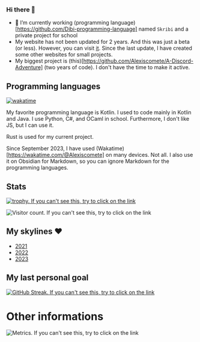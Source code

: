 ### Hi there 👋

- 🔭 I’m currently working (programming language)[https://github.com/Dibi-programming-language] named `Skribi` and a private project for school
- My website has not been updated for 2 years. And this was just a beta (or less). However, you can visit [it](https://alexiscomete.github.io). Since the last update, I have created some other websites for small projects.
- My biggest project is (this)[https://github.com/Alexiscomete/A-Discord-Adventure] (two years of code). I don't have the time to make it active.

## Programming languages

[![wakatime](https://wakatime.com/badge/user/259bb599-9e10-4b9a-9e07-a72a66466330.svg)](https://wakatime.com/@259bb599-9e10-4b9a-9e07-a72a66466330)

My favorite programming language is Kotlin. I used to code mainly in Kotlin and Java. I use Python, C#, and OCaml in school. Furthermore, I don't like JS, but I can use it.

Rust is used for my current project.

Since September 2023, I have used (Wakatime)[https://wakatime.com/@Alexiscomete] on many devices. Not all. I also use it on Obsidian for Markdown, so you can ignore Markdown for the programming languages.

## Stats

[![trophy. If you can't see this, try to click on the link](https://github-profile-trophy.vercel.app/?username=Alexiscomete)](https://github.com/ryo-ma/github-profile-trophy)

![Visitor count. If you can't see this, try to click on the link](https://visitor-badge.laobi.icu/badge?page_id=Alexiscomete.Alexiscomete)

## My skylines ❤

- [2021](https://skyline.github.com/alexiscomete/2021)
- [2022](https://skyline.github.com/alexiscomete/2022)
- [2023](https://skyline.github.com/alexiscomete/2023)

## My last personal goal

[![GitHub Streak. If you can't see this, try to click on the link](http://github-readme-streak-stats.herokuapp.com?user=Alexiscomete&theme=black)](https://git.io/streak-stats)

# Other informations

![Metrics. If you can't see this, try to click on the link](https://metrics.lecoq.io/Alexiscomete?template=classic&languages=1&achievements=1&lines=1&isocalendar=1&people=1&base=header%2C%20activity%2C%20community%2C%20repositories%2C%20metadata&base.indepth=false&base.hireable=false&base.skip=false&isocalendar=false&isocalendar.duration=half-year&languages=false&languages.ignored=ASP.NET&languages.limit=8&languages.threshold=0%25&languages.other=false&languages.colors=github&languages.sections=most-used&languages.indepth=false&languages.analysis.timeout=15&languages.analysis.timeout.repositories=7.5&languages.categories=markup%2C%20programming&languages.recent.categories=markup%2C%20programming&languages.recent.load=300&languages.recent.days=14&lines=false&lines.sections=base&lines.repositories.limit=4&lines.history.limit=1&people=false&people.limit=24&people.identicons=false&people.identicons.hide=false&people.size=28&people.types=followers%2C%20following&people.shuffle=false&achievements=false&achievements.threshold=X&achievements.secrets=true&achievements.display=detailed&achievements.limit=0&config.timezone=Europe%2FParis)
